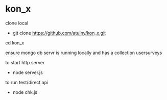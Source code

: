 # kon_x

clone local
  - git clone https://github.com/atulny/kon_x.git


cd kon_x

ensure mongo db servr is running locally
 and has a collection usersurveys
 
 
to start http server
  - node server.js
  
  
  
to run test/direct api
   - node chk.js
